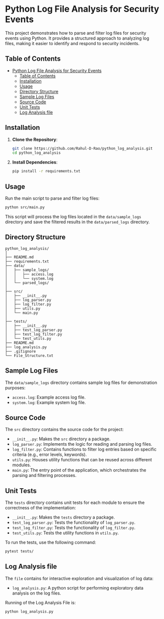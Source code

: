 # Python Log File Analysis for Security Events

This project demonstrates how to parse and filter log files for security events using Python. It provides a structured approach to analyzing log files, making it easier to identify and respond to security incidents.

## Table of Contents

- [Python Log File Analysis for Security Events](#python-log-file-analysis-for-security-events)
  - [Table of Contents](#table-of-contents)
  - [Installation](#installation)
  - [Usage](#usage)
  - [Directory Structure](#directory-structure)
  - [Sample Log Files](#sample-log-files)
  - [Source Code](#source-code)
  - [Unit Tests](#unit-tests)
  - [Log Analysis file](#log-analysis-file)

## Installation

1. **Clone the Repository**:

   ```bash
   git clone https://github.com/Rahul-D-Rao/python_log_analysis.git
   cd python_log_analysis
   ```

2. **Install Dependencies**:
   ```bash
   pip install -r requirements.txt
   ```

## Usage

Run the main script to parse and filter log files:

```bash
python src/main.py
```

This script will process the log files located in the `data/sample_logs` directory and save the filtered results in the `data/parsed_logs` directory.

## Directory Structure

```
python_log_analysis/
│
├── README.md
├── requirements.txt
├── data/
│   ├── sample_logs/
│   │   ├── access.log
│   │   └── system.log
│   └── parsed_logs/
│
├── src/
│   ├── __init__.py
│   ├── log_parser.py
│   ├── log_filter.py
│   ├── utils.py
│   └── main.py
│
├── tests/
│   ├── __init__.py
│   ├── test_log_parser.py
│   ├── test_log_filter.py
│   └── test_utils.py
├── README.md
├── log_analysis.py
├── .gitignore
└── File_Structure.txt
```

## Sample Log Files

The `data/sample_logs` directory contains sample log files for demonstration purposes:

- `access.log`: Example access log file.
- `system.log`: Example system log file.

## Source Code

The `src` directory contains the source code for the project:

- `__init__.py`: Makes the `src` directory a package.
- `log_parser.py`: Implements the logic for reading and parsing log files.
- `log_filter.py`: Contains functions to filter log entries based on specific criteria (e.g., error levels, keywords).
- `utils.py`: Houses utility functions that can be reused across different modules.
- `main.py`: The entry point of the application, which orchestrates the parsing and filtering processes.

## Unit Tests

The `tests` directory contains unit tests for each module to ensure the correctness of the implementation:

- `__init__.py`: Makes the `tests` directory a package.
- `test_log_parser.py`: Tests the functionality of `log_parser.py`.
- `test_log_filter.py`: Tests the functionality of `log_filter.py`.
- `test_utils.py`: Tests the utility functions in `utils.py`.

To run the tests, use the following command:

```bash
pytest tests/
```

## Log Analysis file

The `file` contains for interactive exploration and visualization of log data:

- `log_analysis.py`: A python script for performing exploratory data analysis on the log files.

Running of the Log Analysis File is:

```bash
python log_analysis.py
```
